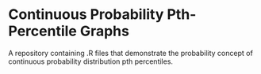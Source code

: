 # Continuous Probability Pth-Percentile Graphs

A repository containing .R files that demonstrate the probability concept of continuous probability distribution pth percentiles.
